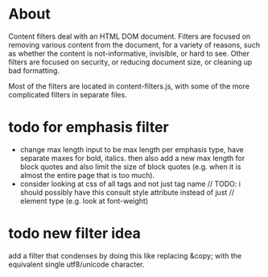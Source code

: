 
# About

Content filters deal with an HTML DOM document. Filters are focused on removing
various content from the document, for a variety of reasons, such as whether the
content is not-informative, invisible, or hard to see. Other filters are focused
on security, or reducing document size, or cleaning up bad formatting.

Most of the filters are located in content-filters.js, with some of the more
complicated filters in separate files.


# todo for emphasis filter

* change max length input to be max length per emphasis type, have separate maxes for bold, italics. then also add a new max length for block quotes and also limit the size of block quotes (e.g. when it is almost the entire page that is too much).
* consider looking at css of all tags and not just tag name
// TODO: i should possibly have this consult style attribute instead of just
// element type (e.g. look at font-weight)

# todo new filter idea

add a filter that condenses by doing this like replacing &amp;copy; with the equivalent single utf8/unicode character.

